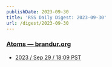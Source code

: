 ```yaml
---
publishDate: 2023-09-30
title: 'RSS Daily Digest: 2023-09-30'
url: /digest/2023-09-30
---
```


### [Atoms  — brandur.org](https://brandur.org/)

  * [2023 / Sep 29 / 18:09 PST](https://brandur.org/atoms/gofren2)
  
